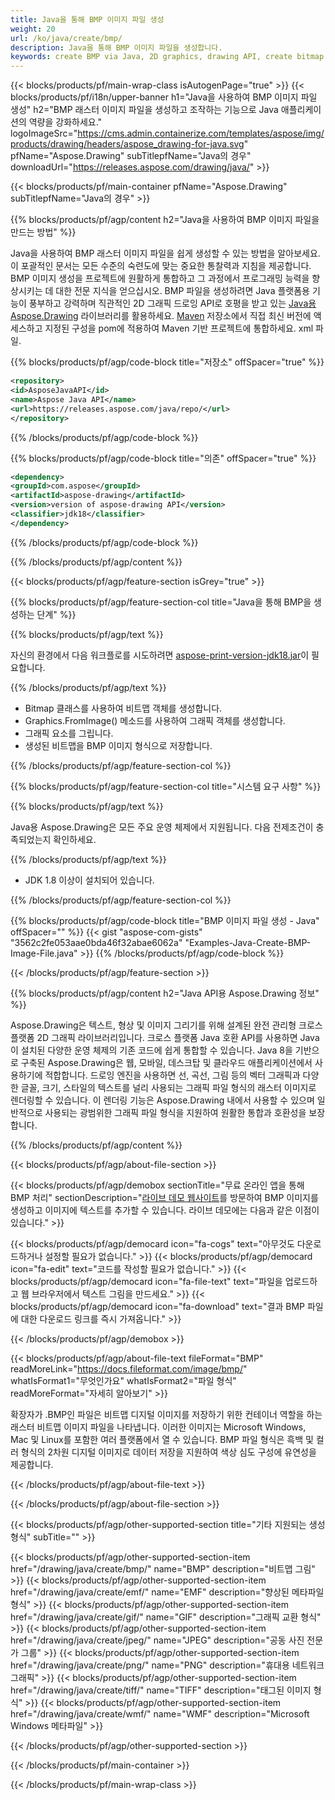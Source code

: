 ```yaml
---
title: Java을 통해 BMP 이미지 파일 생성
weight: 20
url: /ko/java/create/bmp/
description: Java을 통해 BMP 이미지 파일을 생성합니다.
keywords: create BMP via Java, 2D graphics, drawing API, create bitmap in Java, Drawing Java의 경우, save bitmap, save BMP image, cross-platform 2D graphic library, Bitmap class, vector graphics drawing, draw text, rendering raster images, BMP image file
---
```


{{< blocks/products/pf/main-wrap-class isAutogenPage="true" >}}
{{< blocks/products/pf/i18n/upper-banner h1="Java을 사용하여 BMP 이미지 파일 생성" h2="BMP 래스터 이미지 파일을 생성하고 조작하는 기능으로 Java 애플리케이션의 역량을 강화하세요." logoImageSrc="https://cms.admin.containerize.com/templates/aspose/img/products/drawing/headers/aspose_drawing-for-java.svg" pfName="Aspose.Drawing" subTitlepfName="Java의 경우" downloadUrl="https://releases.aspose.com/drawing/java/" >}}

{{< blocks/products/pf/main-container pfName="Aspose.Drawing" subTitlepfName="Java의 경우" >}}


{{% blocks/products/pf/agp/content h2="Java을 사용하여 BMP 이미지 파일을 만드는 방법" %}}

Java을 사용하여 BMP 래스터 이미지 파일을 쉽게 생성할 수 있는 방법을 알아보세요. 이 포괄적인 문서는 모든 수준의 숙련도에 맞는 중요한 통찰력과 지침을 제공합니다. BMP 이미지 생성을 프로젝트에 원활하게 통합하고 그 과정에서 프로그래밍 능력을 향상시키는 데 대한 전문 지식을 얻으십시오. BMP 파일을 생성하려면 Java 플랫폼용 기능이 풍부하고 강력하며 직관적인 2D 그래픽 드로잉 API로 호평을 받고 있는 [Java용 Aspose.Drawing](https://products.aspose.com/raw/java) 라이브러리를 활용하세요. [Maven](https://releases.aspose.com/java/repo/com/aspose/aspose-드로잉/) 저장소에서 직접 최신 버전에 액세스하고 지정된 구성을 pom에 적용하여 Maven 기반 프로젝트에 통합하세요. xml 파일.

{{% blocks/products/pf/agp/code-block title="저장소" offSpacer="true" %}}

```xml
<repository>
<id>AsposeJavaAPI</id>
<name>Aspose Java API</name>
<url>https://releases.aspose.com/java/repo/</url>
</repository>
```

{{% /blocks/products/pf/agp/code-block %}}

{{% blocks/products/pf/agp/code-block title="의존" offSpacer="true" %}}

```xml
<dependency>
<groupId>com.aspose</groupId>
<artifactId>aspose-drawing</artifactId>
<version>version of aspose-drawing API</version>
<classifier>jdk18</classifier>
</dependency>
```

{{% /blocks/products/pf/agp/code-block %}}

{{% /blocks/products/pf/agp/content %}}


{{< blocks/products/pf/agp/feature-section isGrey="true" >}}

{{% blocks/products/pf/agp/feature-section-col title="Java을 통해 BMP을 생성하는 단계" %}}

{{% blocks/products/pf/agp/text %}}

자신의 환경에서 다음 워크플로를 시도하려면 [aspose-print-version-jdk18.jar](https://releases.aspose.com/raw/java/)이 필요합니다.

{{% /blocks/products/pf/agp/text %}}

+ Bitmap 클래스를 사용하여 비트맵 객체를 생성합니다.
+ Graphics.FromImage() 메소드를 사용하여 그래픽 객체를 생성합니다.
+ 그래픽 요소를 그립니다.
+ 생성된 비트맵을 BMP 이미지 형식으로 저장합니다.

{{% /blocks/products/pf/agp/feature-section-col %}}

{{% blocks/products/pf/agp/feature-section-col title="시스템 요구 사항" %}}

{{% blocks/products/pf/agp/text %}}

Java용 Aspose.Drawing은 모든 주요 운영 체제에서 지원됩니다. 다음 전제조건이 충족되었는지 확인하세요.

{{% /blocks/products/pf/agp/text %}}

- JDK 1.8 이상이 설치되어 있습니다.

{{% /blocks/products/pf/agp/feature-section-col %}}

{{% blocks/products/pf/agp/code-block title="BMP 이미지 파일 생성 - Java" offSpacer="" %}}
{{< gist "aspose-com-gists" "3562c2fe053aae0bda46f32abae6062a" "Examples-Java-Create-BMP-Image-File.java" >}}
{{% /blocks/products/pf/agp/code-block %}}

{{< /blocks/products/pf/agp/feature-section >}}


<!-- aboutfile Starts -->

{{% blocks/products/pf/agp/content h2="Java API용 Aspose.Drawing 정보" %}}

Aspose.Drawing은 텍스트, 형상 및 이미지 그리기를 위해 설계된 완전 관리형 크로스 플랫폼 2D 그래픽 라이브러리입니다. 크로스 플랫폼 Java 호환 API를 사용하면 Java이 설치된 다양한 운영 체제의 기존 코드에 쉽게 통합할 수 있습니다. Java 8을 기반으로 구축된 Aspose.Drawing은 웹, 모바일, 데스크탑 및 클라우드 애플리케이션에서 사용하기에 적합합니다. 드로잉 엔진을 사용하면 선, 곡선, 그림 등의 벡터 그래픽과 다양한 글꼴, 크기, 스타일의 텍스트를 널리 사용되는 그래픽 파일 형식의 래스터 이미지로 렌더링할 수 있습니다. 이 렌더링 기능은 Aspose.Drawing 내에서 사용할 수 있으며 일반적으로 사용되는 광범위한 그래픽 파일 형식을 지원하여 원활한 통합과 호환성을 보장합니다.

{{% /blocks/products/pf/agp/content %}}


{{< blocks/products/pf/agp/about-file-section >}}

{{< blocks/products/pf/agp/demobox sectionTitle="무료 온라인 앱을 통해 BMP 처리" sectionDescription="[라이브 데모 웹사이트](https://products.aspose.app/드로잉)를 방문하여 BMP 이미지를 생성하고 이미지에 텍스트를 추가할 수 있습니다. 라이브 데모에는 다음과 같은 이점이 있습니다." >}}

{{< blocks/products/pf/agp/democard icon="fa-cogs" text="아무것도 다운로드하거나 설정할 필요가 없습니다." >}}
{{< blocks/products/pf/agp/democard icon="fa-edit" text="코드를 작성할 필요가 없습니다." >}}
{{< blocks/products/pf/agp/democard icon="fa-file-text" text="파일을 업로드하고 웹 브라우저에서 텍스트 그림을 만드세요." >}}
{{< blocks/products/pf/agp/democard icon="fa-download" text="결과 BMP 파일에 대한 다운로드 링크를 즉시 가져옵니다." >}}

{{< /blocks/products/pf/agp/demobox >}}

{{< blocks/products/pf/agp/about-file-text fileFormat="BMP" readMoreLink="https://docs.fileformat.com/image/bmp/" whatIsFormat1="무엇인가요" whatIsFormat2="파일 형식" readMoreFormat="자세히 알아보기" >}}

확장자가 .BMP인 파일은 비트맵 디지털 이미지를 저장하기 위한 컨테이너 역할을 하는 래스터 비트맵 이미지 파일을 나타냅니다. 이러한 이미지는 Microsoft Windows, Mac 및 Linux를 포함한 여러 플랫폼에서 열 수 있습니다. BMP 파일 형식은 흑백 및 컬러 형식의 2차원 디지털 이미지로 데이터 저장을 지원하여 색상 심도 구성에 유연성을 제공합니다.

{{< /blocks/products/pf/agp/about-file-text >}}

{{< /blocks/products/pf/agp/about-file-section >}}

<!-- aboutfile Ends -->


{{< blocks/products/pf/agp/other-supported-section title="기타 지원되는 생성 형식" subTitle="" >}}

{{< blocks/products/pf/agp/other-supported-section-item href="/drawing/java/create/bmp/" name="BMP" description="비트맵 그림" >}}
{{< blocks/products/pf/agp/other-supported-section-item href="/drawing/java/create/emf/" name="EMF" description="향상된 메타파일 형식" >}}
{{< blocks/products/pf/agp/other-supported-section-item href="/drawing/java/create/gif/" name="GIF" description="그래픽 교환 형식" >}}
{{< blocks/products/pf/agp/other-supported-section-item href="/drawing/java/create/jpeg/" name="JPEG" description="공동 사진 전문가 그룹" >}}
{{< blocks/products/pf/agp/other-supported-section-item href="/drawing/java/create/png/" name="PNG" description="휴대용 네트워크 그래픽" >}}
{{< blocks/products/pf/agp/other-supported-section-item href="/drawing/java/create/tiff/" name="TIFF" description="태그된 이미지 형식" >}}
{{< blocks/products/pf/agp/other-supported-section-item href="/drawing/java/create/wmf/" name="WMF" description="Microsoft Windows 메타파일" >}}


{{< /blocks/products/pf/agp/other-supported-section >}}

{{< /blocks/products/pf/main-container >}}

{{< /blocks/products/pf/main-wrap-class >}}
